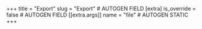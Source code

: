 +++
title = "Export"
slug = "Export" # AUTOGEN FIELD
[extra]
is_override = false # AUTOGEN FIELD
[[extra.args]]
name = "file" # AUTOGEN STATIC
+++